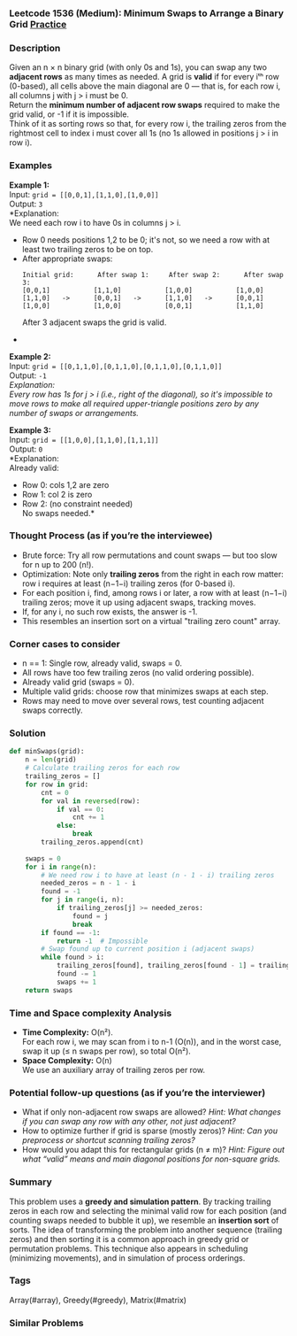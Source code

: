 ### Leetcode 1536 (Medium): Minimum Swaps to Arrange a Binary Grid [Practice](https://leetcode.com/problems/minimum-swaps-to-arrange-a-binary-grid)

### Description  
Given an n × n binary grid (with only 0s and 1s), you can swap any two **adjacent rows** as many times as needed. A grid is **valid** if for every iᵗʰ row (0-based), all cells above the main diagonal are 0 — that is, for each row i, all columns j with j > i must be 0.  
Return the **minimum number of adjacent row swaps** required to make the grid valid, or -1 if it is impossible.  
Think of it as sorting rows so that, for every row i, the trailing zeros from the rightmost cell to index i must cover all 1s (no 1s allowed in positions j > i in row i).

### Examples  

**Example 1:**  
Input: `grid = [[0,0,1],[1,1,0],[1,0,0]]`  
Output: `3`  
*Explanation:  
We need each row i to have 0s in columns j > i.  
- Row 0 needs positions 1,2 to be 0; it's not, so we need a row with at least two trailing zeros to be on top.  
- After appropriate swaps:
  ```
  Initial grid:      After swap 1:     After swap 2:      After swap 3:
  [0,0,1]           [1,1,0]           [1,0,0]           [1,0,0]
  [1,1,0]   ->      [0,0,1]   ->      [1,1,0]   ->      [0,0,1]
  [1,0,0]           [1,0,0]           [0,0,1]           [1,1,0]
  ```
  After 3 adjacent swaps the grid is valid.
*

**Example 2:**  
Input: `grid = [[0,1,1,0],[0,1,1,0],[0,1,1,0],[0,1,1,0]]`  
Output: `-1`  
*Explanation:  
Every row has 1s for j > i (i.e., right of the diagonal), so it's impossible to move rows to make all required upper-triangle positions zero by any number of swaps or arrangements.*

**Example 3:**  
Input: `grid = [[1,0,0],[1,1,0],[1,1,1]]`  
Output: `0`  
*Explanation:  
Already valid:  
- Row 0: cols 1,2 are zero  
- Row 1: col 2 is zero  
- Row 2: (no constraint needed)  
No swaps needed.*

### Thought Process (as if you’re the interviewee)  
- Brute force: Try all row permutations and count swaps — but too slow for n up to 200 (n!).
- Optimization: Note only **trailing zeros** from the right in each row matter: row i requires at least (n−1−i) trailing zeros (for 0-based i).
- For each position i, find, among rows i or later, a row with at least (n−1−i) trailing zeros; move it up using adjacent swaps, tracking moves.
- If, for any i, no such row exists, the answer is -1.
- This resembles an insertion sort on a virtual "trailing zero count" array.

### Corner cases to consider  
- n == 1: Single row, already valid, swaps = 0.
- All rows have too few trailing zeros (no valid ordering possible).
- Already valid grid (swaps = 0).
- Multiple valid grids: choose row that minimizes swaps at each step.
- Rows may need to move over several rows, test counting adjacent swaps correctly.

### Solution

```python
def minSwaps(grid):
    n = len(grid)
    # Calculate trailing zeros for each row
    trailing_zeros = []
    for row in grid:
        cnt = 0
        for val in reversed(row):
            if val == 0:
                cnt += 1
            else:
                break
        trailing_zeros.append(cnt)
    
    swaps = 0
    for i in range(n):
        # We need row i to have at least (n - 1 - i) trailing zeros
        needed_zeros = n - 1 - i
        found = -1
        for j in range(i, n):
            if trailing_zeros[j] >= needed_zeros:
                found = j
                break
        if found == -1:
            return -1  # Impossible
        # Swap found up to current position i (adjacent swaps)
        while found > i:
            trailing_zeros[found], trailing_zeros[found - 1] = trailing_zeros[found - 1], trailing_zeros[found]
            found -= 1
            swaps += 1
    return swaps
```

### Time and Space complexity Analysis  

- **Time Complexity:** O(n²).  
  For each row i, we may scan from i to n-1 (O(n)), and in the worst case, swap it up (≤ n swaps per row), so total O(n²).
- **Space Complexity:** O(n)  
  We use an auxiliary array of trailing zeros per row.

### Potential follow-up questions (as if you’re the interviewer)  

- What if only non-adjacent row swaps are allowed?
  *Hint: What changes if you can swap any row with any other, not just adjacent?*
- How to optimize further if grid is sparse (mostly zeros)?
  *Hint: Can you preprocess or shortcut scanning trailing zeros?*
- How would you adapt this for rectangular grids (n ≠ m)?
  *Hint: Figure out what “valid” means and main diagonal positions for non-square grids.*

### Summary
This problem uses a **greedy and simulation pattern**. By tracking trailing zeros in each row and selecting the minimal valid row for each position (and counting swaps needed to bubble it up), we resemble an **insertion sort** of sorts. The idea of transforming the problem into another sequence (trailing zeros) and then sorting it is a common approach in greedy grid or permutation problems. This technique also appears in scheduling (minimizing movements), and in simulation of process orderings.

### Tags
Array(#array), Greedy(#greedy), Matrix(#matrix)

### Similar Problems
